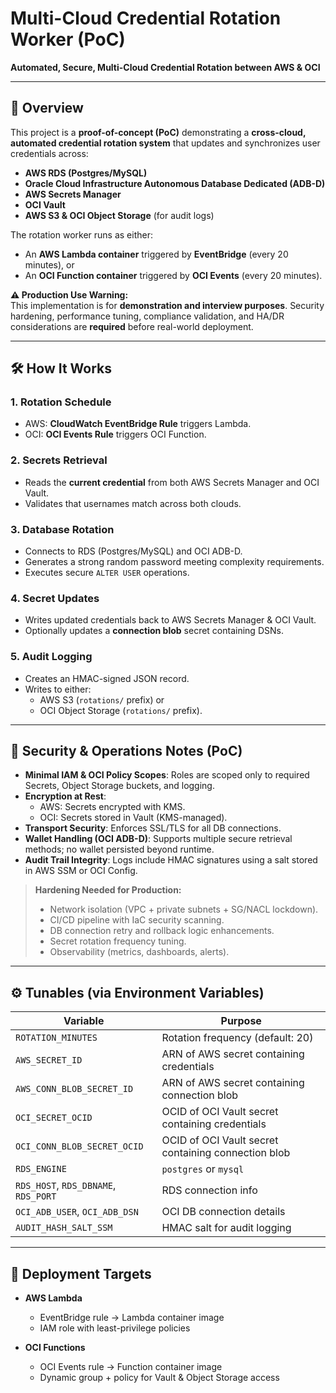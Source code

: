 # Multi-Cloud Credential Rotation Worker (PoC)

**Automated, Secure, Multi-Cloud Credential Rotation between AWS & OCI**

---

## 📌 Overview

This project is a **proof-of-concept (PoC)** demonstrating a **cross-cloud, automated credential rotation system** that updates and synchronizes user credentials across:

- **AWS RDS (Postgres/MySQL)**
- **Oracle Cloud Infrastructure Autonomous Database Dedicated (ADB-D)**
- **AWS Secrets Manager**  
- **OCI Vault**
- **AWS S3 & OCI Object Storage** (for audit logs)

The rotation worker runs as either:

- An **AWS Lambda container** triggered by **EventBridge** (every 20 minutes), or
- An **OCI Function container** triggered by **OCI Events** (every 20 minutes).

**⚠️ Production Use Warning:**  
This implementation is for **demonstration and interview purposes**. Security hardening, performance tuning, compliance validation, and HA/DR considerations are **required** before real-world deployment.

---

## 🛠️ How It Works

### 1. Rotation Schedule
- AWS: **CloudWatch EventBridge Rule** triggers Lambda.
- OCI: **OCI Events Rule** triggers OCI Function.

### 2. Secrets Retrieval
- Reads the **current credential** from both AWS Secrets Manager and OCI Vault.
- Validates that usernames match across both clouds.

### 3. Database Rotation
- Connects to RDS (Postgres/MySQL) and OCI ADB-D.
- Generates a strong random password meeting complexity requirements.
- Executes secure `ALTER USER` operations.

### 4. Secret Updates
- Writes updated credentials back to AWS Secrets Manager & OCI Vault.
- Optionally updates a **connection blob** secret containing DSNs.

### 5. Audit Logging
- Creates an HMAC-signed JSON record.
- Writes to either:
  - AWS S3 (`rotations/` prefix) or
  - OCI Object Storage (`rotations/` prefix).

---

## 🔐 Security & Operations Notes (PoC)

- **Minimal IAM & OCI Policy Scopes**: Roles are scoped only to required Secrets, Object Storage buckets, and logging.
- **Encryption at Rest**:
  - AWS: Secrets encrypted with KMS.
  - OCI: Secrets stored in Vault (KMS-managed).
- **Transport Security**: Enforces SSL/TLS for all DB connections.
- **Wallet Handling (OCI ADB-D)**: Supports multiple secure retrieval methods; no wallet persisted beyond runtime.
- **Audit Trail Integrity**: Logs include HMAC signatures using a salt stored in AWS SSM or OCI Config.

> **Hardening Needed for Production:**
> - Network isolation (VPC + private subnets + SG/NACL lockdown).
> - CI/CD pipeline with IaC security scanning.
> - DB connection retry and rollback logic enhancements.
> - Secret rotation frequency tuning.
> - Observability (metrics, dashboards, alerts).


---

## ⚙️ Tunables (via Environment Variables)

| Variable                     | Purpose |
|------------------------------|---------|
| `ROTATION_MINUTES`           | Rotation frequency (default: 20) |
| `AWS_SECRET_ID`              | ARN of AWS secret containing credentials |
| `AWS_CONN_BLOB_SECRET_ID`    | ARN of AWS secret containing connection blob |
| `OCI_SECRET_OCID`            | OCID of OCI Vault secret containing credentials |
| `OCI_CONN_BLOB_SECRET_OCID`  | OCID of OCI Vault secret containing connection blob |
| `RDS_ENGINE`                 | `postgres` or `mysql` |
| `RDS_HOST`, `RDS_DBNAME`, `RDS_PORT` | RDS connection info |
| `OCI_ADB_USER`, `OCI_ADB_DSN`| OCI DB connection details |
| `AUDIT_HASH_SALT_SSM`        | HMAC salt for audit logging |

---

## 🚀 Deployment Targets

- **AWS Lambda**  
  - EventBridge rule → Lambda container image
  - IAM role with least-privilege policies

- **OCI Functions**  
  - OCI Events rule → Function container image
  - Dynamic group + policy for Vault & Object Storage access
